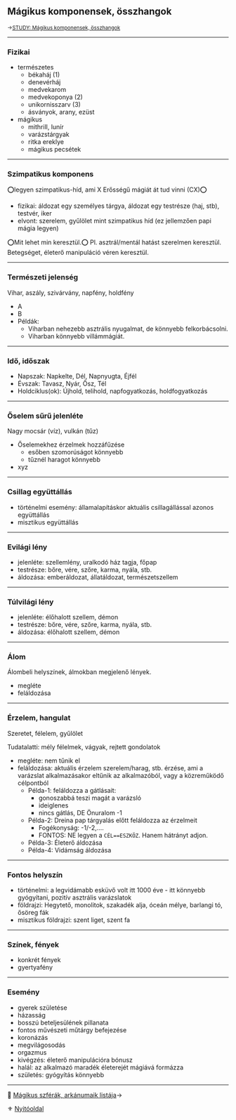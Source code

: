 ## Mágikus komponensek, összhangok

<sub>→[STUDY: Mágikus komponensek, összhangok](https://github.com/kaktusztea/szilankrpg/wiki/STUDY.magikus.komponensek.osszhangok)</sub>

---
### Fizikai

- természetes
  - békaháj (1)
  - denevérháj
  - medvekarom
  - medvekoponya (2)
  - unikornisszarv (3)
  - ásványok, arany, ezüst
 - mágikus
   - mithrill, lunír
   - varázstárgyak
   - ritka ereklye
   - mágikus pecsétek

---
### Szimpatikus komponens

⭕legyen szimpatikus-híd, ami X Erősségű mágiát át tud vinni (CX)⭕

- fizikai: áldozat egy személyes tárgya, áldozat egy testrésze (haj, stb), testvér, iker
- elvont: szerelem, gyűlölet mint szimpatikus híd (ez jellemzően papi mágia legyen)

⭕Mit lehet min keresztül.⭕ Pl. asztrál/mentál hatást szerelmen keresztül. Betegséget, életerő manipuláció véren keresztül.

---
### Természeti jelenség

Vihar, aszály, szivárvány, napfény, holdfény

  - A
  - B
  - Példák:
    - Viharban nehezebb asztrális nyugalmat, de könnyebb felkorbácsolni.
    - Viharban könnyebb villámmágiát.

---
### Idő, időszak

- Napszak: Napkelte, Dél, Napnyugta, Éjfél
- Évszak: Tavasz, Nyár, Ősz, Tél
- Holdciklus(ok): Újhold, telihold, napfogyatkozás, holdfogyatkozás


---
### Őselem sűrű jelenléte

Nagy mocsár (víz), vulkán (tűz)

- Őselemekhez érzelmek hozzáfűzése
  - esőben szomorúságot könnyebb
  - tűznél haragot könnyebb
- xyz


---
### Csillag együttállás

- történelmi esemény: államalapításkor aktuális csillagállással azonos együttállás
- misztikus együttállás

---
### Evilági lény

- jelenléte: szellemlény, uralkodó ház tagja, főpap
- testrésze: bőre, vére, szőre, karma, nyála, stb.
- áldozása: emberáldozat, állatáldozat, természetszellem

---
### Túlvilági lény

- jelenléte: élőhalott szellem, démon
- testrésze: bőre, vére, szőre, karma, nyála, stb.
- áldozása: élőhalott szellem, démon

---
### Álom

Álombeli helyszínek, álmokban megjelenő lények.

- megléte
- feláldozása

---
### Érzelem, hangulat

Szeretet, félelem, gyűlölet

Tudatalatti: mély félelmek, vágyak, rejtett gondolatok

- megléte: nem tűnik el
- feláldozása: aktuális érzelem szerelem/harag, stb. érzése, ami a varázslat alkalmazásakor eltűnik az alkalmazóból, vagy a közreműködő célpontból
  - Példa-1: feláldozza a gátlásait:
    - gonoszabbá teszi magát a varázsló
    - ideiglenes
    - nincs gátlás, DE Önuralom -1
  - Példa-2: Dreina pap tárgyalás előtt feláldozza az érzelmeit
    - Fogékonyság: -1/-2,....
    - FONTOS: NE legyen a `CÉL==ESZKÖZ`. Hanem hátrányt adjon.
  - Példa-3: Életerő áldozása
  - Példa-4: Vidámság áldozása

---
### Fontos helyszín

- történelmi: a legvidámabb esküvő volt itt 1000 éve - itt könnyebb gyógyítani, pozitív asztrális varázslatok
- földrajzi: Hegytető, monolitok, szakadék alja, óceán mélye, barlangi tó, ősöreg fák
- misztikus földrajzi: szent liget, szent fa

---
### Színek, fények

- konkrét fények
- gyertyafény

---
### Esemény

- gyerek születése
- házasság
- bosszú beteljesülének pillanata
- fontos művészeti műtárgy befejezése
- koronázás
- megvilágosodás
- orgazmus
- kivégzés: életerő manipulációra bónusz
- halál: az alkalmazó maradék életerejét mágiává formázza
- születés: gyógyítás könnyebb

---

🔗 [Mágikus szférák, arkánumaik listája](107_magikus_szferak_arkanumok.md)→

⚜️ [Nyitóoldal](start.md#10-m%C3%A1giarendszer)
